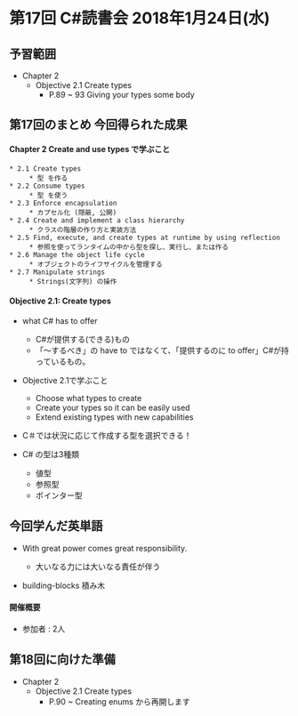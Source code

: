 # 第17回 C#読書会 2018年1月24日(水)

## 予習範囲

* Chapter 2
    * Objective 2.1 Create types
        * P.89 ~ 93 Giving your types some body

## 第17回のまとめ 今回得られた成果

#### Chapter 2 Create and use types で学ぶこと

    * 2.1 Create types
         * 型 を作る
    * 2.2 Consume types
         * 型 を使う
    * 2.3 Enforce encapsulation
         * カプセル化 (隠蔽, 公開)
    * 2.4 Create and implement a class hierarchy
         * クラスの階層の作り方と実装方法
    * 2.5 Find, execute, and create types at runtime by using reflection
         * 参照を使ってランタイムの中から型を探し、実行し、または作る
    * 2.6 Manage the object life cycle
         * オブジェクトのライフサイクルを管理する
    * 2.7 Manipulate strings
         * Strings(文字列) の操作

#### Objective 2.1: Create types

* what C# has to offer
    * C#が提供する(できる)もの
    * 「～するべき」の have to ではなくて、「提供するのに to offer」C#が持っているもの。

* Objective 2.1で学ぶこと
    * Choose what types to create
    * Create your types so it can be easily used
    * Extend existing types with new capabilities

* C＃では状況に応じて作成する型を選択できる！

* C# の型は3種類
    * 値型
    * 参照型
    * ポインター型

## 今回学んだ英単語

* With great power comes great responsibility.
     * 大いなる力には大いなる責任が伴う

* building-blocks 積み木

#### 開催概要

* 参加者 : 2人

## 第18回に向けた準備

* Chapter 2
    * Objective 2.1 Create types
        * P.90 ~ Creating enums から再開します
